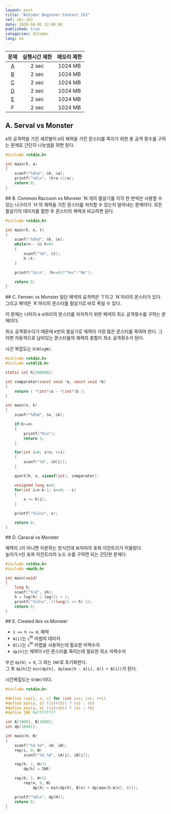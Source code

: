 ```yaml
---
layout: post
title: "AtCoder Beginner Contest 153"
ref: abc-153
date: 2020-04-05 12:00:00
published: true
categories: AtCoder
lang: ko
---
```


| 문제 | 실행시간 제한 | 메모리 제한 |
|:-:|:-:|:-:|
|[A](#A)|2 sec|1024 MB|
|[B](#B)|2 sec|1024 MB|
|[C](#C)|2 sec|1024 MB|
|[D](#D)|2 sec|1024 MB|
|[E](#E)|2 sec|1024 MB|
|F|2 sec|1024 MB|

<div class="divider"></div>

## A. Serval vs Monster<a id="A"></a>
`A`의 공격력을 가진 세르발이 `H`의 체력을 가진 몬스터를 죽이기 위한 총 공격 횟수를 
구하는 문제로 간단히 나눗셈을 하면 된다. 

```c
#include <stdio.h>

int main(h, a)
{
    scanf("%d%d", &h, &a);
    printf("%d\n", (h+a-1)/a);
    return 0;
}
```

<div class="divider"></div>
## B. Common Raccoon vs Monster <a id="B"></a>
`N`개의 필살기를 각각 한 번씩만 사용할 수 있는 너구리가 `H`의 체력을 가진 몬스터를 처치할 수 
있는지 알아내는 문제이다. 모든 필살기의 데미지를 합한 후 몬스터의 체력과 비교하면 된다.

```c
#include <stdio.h>

int main(h, n, t)
{
    scanf("%d%d", &h, &n);
    while(n-- && h>0)
    {
        scanf("%d", &t);
        h-=t;
    }

    printf("%s\n", (h<=0)?"Yes":"No");

    return 0;
}
```

<div class="divider"></div>
## C. Fennec vs Monster <a id="C"></a>
일단 페넥의 공격력은 `1`이고 `N`마리의 몬스터가 있다. 그리고 페넥은 
`K`마리의 몬스터를 필살기로 바로 죽일 수 있다.  

이 문제는  나머지 `N-K`마리의 몬스터를 처치하기 위한 페넥의 최소 공격횟수를 구하는 문제이다.
 
최소 공격횟수이기 때문에 `K`번의 필살기로 체력이 가장 많은 몬스터를 죽여야 한다.
그러면 자동적으로 남아있는 몬스터들의 체력의 총합이 최소 공격횟수가 된다.

시간 복잡도는 `O(NlogN)`.

```c
#include <stdio.h>
#include <stdlib.h>

static int h[200000];

int comparator(const void *a, const void *b)
{
    return ( *(int*)a - *(int*)b );
}

int main(n, k)
{
    scanf("%d%d", &n, &k);

    if(k>=n) 
    {
        printf("0\n");
        return 1;
    }

    for(int i=0; i<n; ++i)
    {
        scanf("%d", &h[i]);
    }

    qsort(h, n, sizeof(int), comparator);

    unsigned long x=0;
    for(int i=n-k-1; i>=0; --i)
    {
        x += h[i];
    }

    printf("%lu\n", x);

    return 0;
}
```

<div class="divider"></div>
## D. Caracal vs Monster <a id="D"></a>

체력이 `1`이 아니면 이분하는 방식인데 보자마자 포화 이진트리가 떠올랐다.  
높이가 `h`인 포화 이진트리의 노드 수를 구하면 되는 간단한 문제다.

```c
#include <stdio.h>
#include <math.h>

int main(void)
{
    long h;
    scanf("%ld", &h);
    h = log(h) / log(2) + 1;
    printf("%ld\n", ((long)1 << h)-1);
    return 0;
}
```

<div class="divider"></div>
## E. Crested Ibis vs Monster <a id="E"></a>  

- `1 <= h <= H`, 체력
- `A[i]`는 `i`<sup>th</sup> 마법의 데미지
- `B[i]`는 `i`<sup>th</sup> 마법을 사용하는데 필요한 마력수치
- `dp[h]`는 체력이 `h`인 몬스터를 죽이는데 필요한 최소 마력수치

우선 `dp[0] = 0`, 그 외는 `INF`로 초기화한다.   
그 후 `dp[h]`는 `min(dp[h], dp[max(h - A[i], 0)] + B[i])`가 된다.

시간복잡도는 `O(NH)`이다.

```c
#include <stdio.h>

#define rep(i, s, c) for (int i=s; i<c; ++i)
#define min(a, b) ((a)<(b)) ? (a) : (b)
#define max(a, b) ((a)>(b)) ? (a) : (b)
#define INF 0x7fffffff

int A[1000], B[1000];
int dp[10001];

int main(H, N)
{
    scanf("%d %d", &H, &N);
    rep(i, 0, N)
        scanf("%d %d", &A[i], &B[i]);

    rep(h, 1, H+1)
        dp[h] = INF;

    rep(h, 1, H+1)
        rep(n, 0, N)
            dp[h] = min(dp[h], B[n] + dp[max(h-A[n], 0)]);

    printf("%d\n", dp[H]);
    return 0;
}
```

<!--
<div class="divider"></div>
## F. Silver Fox vs Monster <a id="F"></a>
-- 아직 실력 부족 -- 
-->
